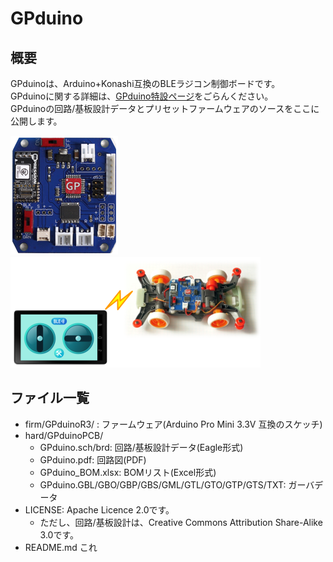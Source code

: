 GPduino
=========

## 概要
GPduinoは、Arduino+Konashi互換のBLEラジコン制御ボードです。  
GPduinoに関する詳細は、[GPduino特設ページ](http://lipoyang.net/gpduino)をごらんください。  
GPduinoの回路/基板設計データとプリセットファームウェアのソースをここに公開します。

![GPduinoの写真](image/gpduino_r3.png)　![概要の図](image/gpduino_r3_overview.png)

## ファイル一覧

* firm/GPduinoR3/ : ファームウェア(Arduino Pro Mini 3.3V 互換のスケッチ)
* hard/GPduinoPCB/
	* GPduino.sch/brd: 回路/基板設計データ(Eagle形式)
	* GPduino.pdf: 回路図(PDF)
	* GPduino_BOM.xlsx: BOMリスト(Excel形式)
	* GPduino.GBL/GBO/GBP/GBS/GML/GTL/GTO/GTP/GTS/TXT: ガーバデータ
* LICENSE: Apache Licence 2.0です。
	* ただし、回路/基板設計は、Creative Commons Attribution Share-Alike 3.0です。
* README.md これ
